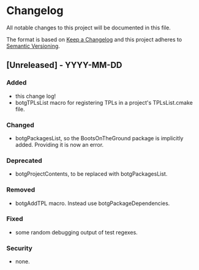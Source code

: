 # Changelog
All notable changes to this project will be documented in this file.

The format is based on [Keep a Changelog](http://keepachangelog.com/en/1.0.0/)
and this project adheres to [Semantic Versioning](http://semver.org/spec/v2.0.0.html).

## [Unreleased] - YYYY-MM-DD

### Added
- this change log!
- botgTPLsList macro for registering TPLs in a project's TPLsList.cmake file.

### Changed
- botgPackagesList, so the BootsOnTheGround package is implicitly added.
  Providing it is now an error.

### Deprecated
- botgProjectContents, to be replaced with botgPackagesList.

### Removed
- botgAddTPL macro. Instead use botgPackageDependencies.

### Fixed
- some random debugging output of test regexes.

### Security
- none.
